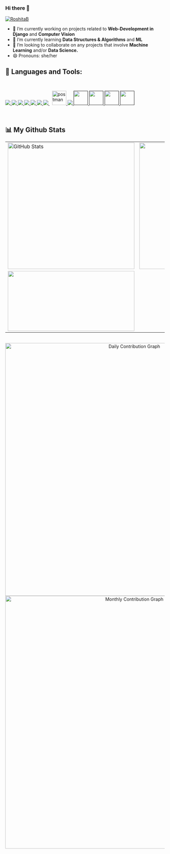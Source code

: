 ### Hi there 👋
<p align="left"> <a href="https://github.com/ryo-ma/github-profile-trophy"><img src="https://github-profile-trophy.vercel.app/?username=RoshitaB" alt="RoshitaB" /></a> </p>

<!-- **RoshitaB/RoshitaB** is a ✨ _special_ ✨ repository because its `README.md` (this file) appears on your GitHub profile. -->

- 🔭 I’m currently working on projects related to **Web-Development in Django** and **Computer Vision** 
- 🌱 I’m currently learning **Data Structures & Algorithms** and **ML**
- 👯 I’m looking to collaborate on any projects that involve **Machine Learning** and/or **Data Science.**
- 😄 Pronouns: she/her


## 🚀 Languages and Tools:
<br>

<p align="left"> 
    <a href="https://www.java.com" target="_blank"> <img src="https://img.icons8.com/color/48/000000/java-coffee-cup-logo.png"/> </a>
    <a href="https://developer.mozilla.org/en-US/docs/Web/JavaScript" target="_blank"> <img src="https://img.icons8.com/color/48/000000/javascript.png"/> </a> 
    <a href="https://www.w3.org/html/" target="_blank"> <img src="https://img.icons8.com/color/48/000000/html-5.png"/> </a> 
    <a href="https://www.w3schools.com/css/" target="_blank"> <img src="https://img.icons8.com/color/48/000000/css3.png"/> </a> 
    <a href="https://getbootstrap.com" target="_blank"> <img src="https://img.icons8.com/color/48/000000/bootstrap.png"/> </a> 
    <a href="https://www.python.org" target="_blank"> <img src="https://img.icons8.com/color/48/000000/python.png"/> </a> 
    <a style="padding-right:8px;" href="https://www.mysql.com/" target="_blank"> <img src="https://img.icons8.com/fluent/50/000000/mysql-logo.png"/> </a>
    <a href="https://postman.com" target="_blank"> <img src="https://www.vectorlogo.zone/logos/getpostman/getpostman-icon.svg" alt="postman" width="45" height="45"/> </a>   
    <a href="https://git-scm.com/" target="_blank"> <img src="https://img.icons8.com/color/48/000000/git.png"/> </a> 
    <a href="" target="_blank"> <img src="https://img.icons8.com/color/48/000000/c-plus-plus-logo.png" width="45" height="45"/> </a> 
    <a href="" target="_blank"><img src="https://img.icons8.com/color/48/000000/c-programming.png" width="45" height="45"/> </a> 
    <a href="" target="_blank"><img src="https://img.icons8.com/color/48/000000/postgreesql.png" width="45" height="45"/> </a> 
    <a href="" target="_blank"><img src="https://img.icons8.com/color/50/000000/django.png" width="45" height="45"/> </a> 

</p>
<br/>


## 📊 My Github Stats


<div>
    <p align="center">
        <div align="center">
            <table>
                <tr>
                    <td>
                        <img width=400 src="https://github-readme-streak-stats.herokuapp.com/?user=RoshitaB&&show_icons=true&&theme=algolia"  alt="GitHub Stats" />
                    </td>
                    <td>
                        <img width=400 src="https://github-readme-stats.vercel.app/api?username=RoshitaB&&show_icons=true&theme=algolia">
                    </td>
                </tr>
                <tr>
                    <td>
                        <img width=400 height=190 src="https://github-readme-stats.vercel.app/api/top-langs/?username=RoshitaB&layout=compact&hide_border=false&&show_icons=true&&theme=algolia">
                    </td>
                </tr>
            </table>
            <br>
            <img width="800" height="auto" src="https://activity-graph.herokuapp.com/graph?username=RoshitaB&bg_color=050f2c&color=fff&line=0194dd&point=5194f0&area=true" alt="Daily Contribution Graph" />
            <img src="https://github-profile-summary-cards.vercel.app/api/cards/profile-details?username=RoshitaB&theme=nord_bright"  width="800" height="auto"  alt="Monthly Contribution Graph" >
        </div>
    </p>
</div>


